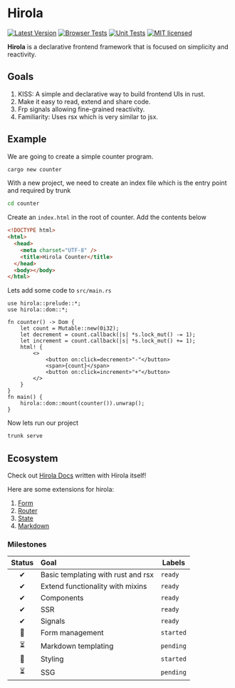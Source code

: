 # Hirola

[![Latest Version](https://img.shields.io/crates/v/hirola.svg)](https://crates.io/crates/hirola)
[![Browser Tests](https://github.com/geofmureithi/hirola/actions/workflows/browser.yml/badge.svg)](https://github.com/geofmureithi/hirola/actions/workflows/browser.yml)
[![Unit Tests](https://github.com/geofmureithi/hirola/actions/workflows/unit.yml/badge.svg)](https://github.com/geofmureithi/hirola/actions/workflows/unit.yml)
[![MIT licensed](https://img.shields.io/badge/license-MIT-blue.svg)](./LICENSE)

**Hirola** is a declarative frontend framework that is focused on simplicity and reactivity.

## Goals

1. KISS: A simple and declarative way to build frontend UIs in rust.
2. Make it easy to read, extend and share code.
3. Frp signals allowing fine-grained reactivity.
4. Familiarity: Uses rsx which is very similar to jsx.

## Example

We are going to create a simple counter program.

```bash
cargo new counter
```

With a new project, we need to create an index file which is the entry point and required by trunk

```bash
cd counter
```

Create an `index.html` in the root of counter. Add the contents below

```html
<!DOCTYPE html>
<html>
  <head>
    <meta charset="UTF-8" />
    <title>Hirola Counter</title>
  </head>
  <body></body>
</html>
```

Lets add some code to `src/main.rs`

```rust,no_run
use hirola::prelude::*;
use hirola::dom::*;

fn counter() -> Dom {
    let count = Mutable::new(0i32);
    let decrement = count.callback(|s| *s.lock_mut() -= 1);
    let increment = count.callback(|s| *s.lock_mut() += 1);
    html! {
        <>
            <button on:click=decrement>"-"</button>
            <span>{count}</span>
            <button on:click=increment>"+"</button>
        </>
    }
}
fn main() {
    hirola::dom::mount(counter()).unwrap();
}
```

Now lets run our project

```bash
trunk serve
```

## Ecosystem

Check out [Hirola Docs](https://hirola-docs.vercel.app/basics/getting-started) written with Hirola itself!

Here are some extensions for hirola:

1. [Form](https://hirola-docs.vercel.app/plugins/form)
2. [Router](https://hirola-docs.vercel.app/plugins/router)
3. [State](https://hirola-docs.vercel.app/plugins/state)
4. [Markdown](https://hirola-docs.vercel.app/plugins/mdx)

### Milestones

| Status | Goal                               | Labels    |
| :----: | :--------------------------------- | --------- |
|   ✔    | Basic templating with rust and rsx | `ready`   |
|   ✔    | Extend functionality with mixins   | `ready`   |
|   ✔    | Components                         | `ready`   |
|   ✔    | SSR                                | `ready`   |
|   ✔    | Signals                            | `ready`   |
|   🚧   | Form management                    | `started` |
|   ⏳   | Markdown templating                | `pending` |
|   🚧   | Styling                            | `started` |
|   ⏳   | SSG                                | `pending` |

